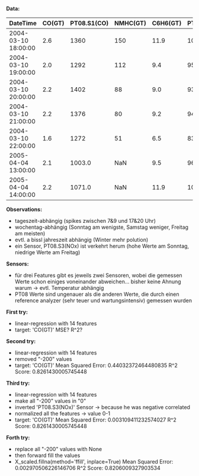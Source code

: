 **Data:**

| DateTime            | CO(GT) | PT08.S1(CO) | NMHC(GT) | C6H6(GT) | PT08.S2(NMHC) | NOx(GT) | PT08.S3(NOx) | NO2(GT) | PT08.S4(NO2) | PT08.S5(O3) | T    | RH   | AH     |
| ------------------- | ------ | ----------- | -------- | -------- | ------------- | ------- | ------------ | ------- | ------------ | ----------- | ---- | ---- | ------ |
| 2004-03-10 18:00:00 | 2.6    | 1360        | 150      | 11.9     | 1046          | 166     | 1056         | 113     | 1692         | 1268        | 13.6 | 48.9 | 0.7578 |
| 2004-03-10 19:00:00 | 2.0    | 1292        | 112      | 9.4      | 955           | 103     | 1174         | 92      | 1559         | 972         | 13.3 | 47.7 | 0.7255 |
| 2004-03-10 20:00:00 | 2.2    | 1402        | 88       | 9.0      | 939           | 131     | 1140         | 114     | 1555         | 1074        | 11.9 | 54.0 | 0.7502 |
| 2004-03-10 21:00:00 | 2.2    | 1376        | 80       | 9.2      | 948           | 172     | 1092         | 122     | 1584         | 1203        | 11.0 | 60.0 | 0.7867 |
| 2004-03-10 22:00:00 | 1.6    | 1272        | 51       | 6.5      | 836           | 131     | 1205         | 116     | 1490         | 1110        | 11.2 | 59.6 | 0.7888 |
| 2005-04-04 13:00:00 | 2.1    | 1003.0      | NaN      | 9.5      | 961.0         | 235.0   | 702.0        | 156.0   | 1041.0       | 770.0       | 28.3 | 13.5 | 0.5139 |
| 2005-04-04 14:00:00 | 2.2    | 1071.0      | NaN      | 11.9     | 1047.0        | 265.0   | 654.0        | 168.0   | 1129.0       | 816.0       | 28.5 | 13.1 | 0.5028 |

**Observations:**

- tageszeit-abhängig (spikes zwischen 7&9 und 17&20 Uhr)
- wochentag-abhängig (Sonntag am wenigste, Samstag weniger, Freitag am meisten)
- evtl. a bissl jahreszeit abhängig (Winter mehr polution)
- ein Sensor, PT08.S3(NOx) ist verkehrt herum (hohe Werte am Sonntag, niedrige Werte am Freitag)

**Sensors:**

- für drei Features gibt es jeweils zwei Sensoren, wobei die gemessen Werte schon einiges voneinander abweichen... bisher keine Ahnung warum -> evtl. Temperatur abhängig
- PT08 Werte sind ungenauer als die anderen Werte, die durch einen reference analyzer (sehr teuer und wartungsintensiv) gemessen wurden

**First try:**

- linear-regression with 14 features
- target: 'CO(GT)'
  MSE?
  R^2?

**Second try:**

- linear-regression with 14 features
- removed "-200" values
- target: 'CO(GT)'
  Mean Squared Error: 0.44032372464480835
  R^2 Score: 0.8261430005745448

**Third try:**

- linear-regression with 14 features
- make all "-200" values in "0"
- inverted 'PT08.S3(NOx)' Sensor -> because he was negative correlated
- normalized all the features -> value 0-1
- target: 'CO(GT)'
  Mean Squared Error: 0.003109411232574027
  R^2 Score: 0.8261430005745448

**Forth try:**

- replace all "-200" values with None
- then forward fill the values
- X_scaled.fillna(method='ffill', inplace=True)
  Mean Squared Error: 0.002970506226146706
  R^2 Score: 0.8206009327903534
